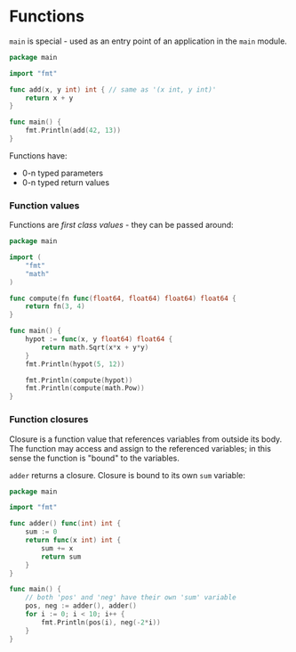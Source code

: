 # Functions

`main` is special - used as an entry point of an application in the `main` module.

```go
package main

import "fmt"

func add(x, y int) int { // same as '(x int, y int)'
	return x + y
}

func main() {
	fmt.Println(add(42, 13))
}
```

Functions have:
* 0-n typed parameters
* 0-n typed return values

### Function values

Functions are *first class values* - they can be passed around:

```go
package main

import (
	"fmt"
	"math"
)

func compute(fn func(float64, float64) float64) float64 {
	return fn(3, 4)
}

func main() {
	hypot := func(x, y float64) float64 {
		return math.Sqrt(x*x + y*y)
	}
	fmt.Println(hypot(5, 12))

	fmt.Println(compute(hypot))
	fmt.Println(compute(math.Pow))
}
```

### Function closures

Closure is a function value that references variables from outside its body. The function may access and assign to the referenced variables; in this sense the function is "bound" to the variables.

`adder` returns a closure. Closure is bound to its own `sum` variable:

```go
package main

import "fmt"

func adder() func(int) int {
	sum := 0
	return func(x int) int {
		sum += x
		return sum
	}
}

func main() {
	// both 'pos' and 'neg' have their own 'sum' variable
	pos, neg := adder(), adder()
	for i := 0; i < 10; i++ {
		fmt.Println(pos(i), neg(-2*i))
	}
}
```
